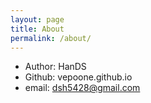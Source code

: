 ```yaml
---
layout: page
title: About
permalink: /about/
---
```


* Author: HanDS
* Github: vepoone.github.io
* email: dsh5428@gmail.com

